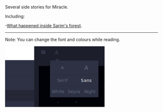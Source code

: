 Several side stories for Miracle.

Including:

 -[What happened inside Sarim's forest](00.md).



---
Note: You can change the font and colours while reading.

![](/99Images/Font.png)